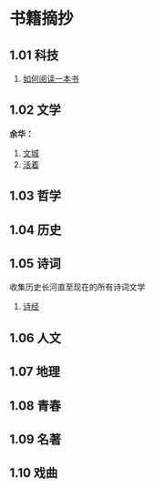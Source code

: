 # 书籍摘抄

## 1.01 科技

1. [如何阅读一本书](如何阅读一本书/README.md)

## 1.02 文学

**余华：**

1. [文城](文城/README.md)
1. [活着](活着/README.md)

## 1.03 哲学

## 1.04 历史

## 1.05 诗词

收集历史长河直至现在的所有诗词文学

1. [诗经](诗经/README.md)

## 1.06 人文

## 1.07 地理

## 1.08 青春

## 1.09 名著

## 1.10 戏曲
